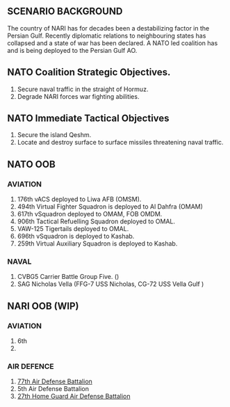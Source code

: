 ## SCENARIO BACKGROUND
The country of NARI has for decades been a destabilizing factor in the Persian Gulf. Recently diplomatic relations to neighbouring states has collapsed and a state of war has been declared. A NATO led coalition has and is being deployed to the Persian Gulf AO.

## NATO Coalition Strategic Objectives.
1. Secure naval traffic in the straight of Hormuz.
2. Degrade NARI forces war fighting abilities.

## NATO Immediate Tactical Objectives
1. Secure the island Qeshm.  
2. Locate and destroy surface to surface missiles threatening naval traffic.  

## NATO OOB
### AVIATION
1. 176th vACS deployed to Liwa AFB (OMSM).
2. 494th Virtual Fighter Squadron is deployed to Al Dahfra (OMAM)
3. 617th vSquadron deployed to OMAM, FOB OMDM.
4. 906th Tactical Refuelling Squadron deployed to OMAL.
5. VAW-125 Tigertails deployed to OMAL.
6. 696th vSquadron is deployed to Kashab.
7. 259th Virtual Auxiliary Squadron is deployed to Kashab.

### NAVAL
1. CVBG5 Carrier Battle Group Five. ()
2. SAG Nicholas Vella (FFG-7 USS Nicholas, CG-72 USS Vella Gulf )


## NARI OOB (WIP)
### AVIATION
1. 6th 
2. 

### AIR DEFENCE
1. [77th Air Defense Battalion](/OOB/77TH_AD_BATT.MD)
2. 5th Air Defense Battalion
3. [27th Home Guard Air Defense Battalion](/OOB/27TH_HG_BATT.MD)